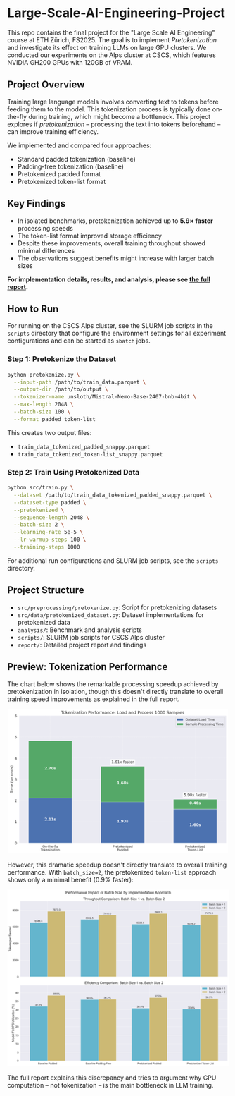 # Large-Scale-AI-Engineering-Project

This repo contains the final project for the "Large Scale AI Engineering" course at ETH Zürich, FS2025. The goal is to implement *Pretokenization* and investigate its effect on training LLMs on large GPU clusters. We conducted our experiments on the Alps cluster at CSCS, which features NVIDIA GH200 GPUs with 120GB of VRAM.

## Project Overview

Training large language models involves converting text to tokens before feeding them to the model. This tokenization process is typically done on-the-fly during training, which might become a bottleneck. This project explores if *pretokenization* – processing the text into tokens beforehand – can improve training efficiency.

We implemented and compared four approaches:
- Standard padded tokenization (baseline)
- Padding-free tokenization (baseline)
- Pretokenized padded format
- Pretokenized token-list format

## Key Findings

- In isolated benchmarks, pretokenization achieved up to **5.9× faster** processing speeds
- The token-list format improved storage efficiency 
- Despite these improvements, overall training throughput showed minimal differences
- The observations suggest benefits might increase with larger batch sizes

**For implementation details, results, and analysis, please see [the full report](report/report_pretokenization.pdf).**

## How to Run

For running on the CSCS Alps cluster, see the SLURM job scripts in the `scripts` directory that configure the environment settings for all experiment configurations and can be started as `sbatch` jobs.

### Step 1: Pretokenize the Dataset

```bash
python pretokenize.py \
  --input-path /path/to/train_data.parquet \
  --output-dir /path/to/output \
  --tokenizer-name unsloth/Mistral-Nemo-Base-2407-bnb-4bit \
  --max-length 2048 \
  --batch-size 100 \
  --format padded token-list
```

This creates two output files:
- `train_data_tokenized_padded_snappy.parquet`
- `train_data_tokenized_token-list_snappy.parquet`

### Step 2: Train Using Pretokenized Data

```bash
python src/train.py \
  --dataset /path/to/train_data_tokenized_padded_snappy.parquet \
  --dataset-type padded \
  --pretokenized \
  --sequence-length 2048 \
  --batch-size 2 \
  --learning-rate 5e-5 \
  --lr-warmup-steps 100 \
  --training-steps 1000
```

For additional run configurations and SLURM job scripts, see the `scripts` directory.

## Project Structure

- `src/preprocessing/pretokenize.py`: Script for pretokenizing datasets
- `src/data/pretokenized_dataset.py`: Dataset implementations for pretokenized data
- `analysis/`: Benchmark and analysis scripts
- `scripts/`: SLURM job scripts for CSCS Alps cluster
- `report/`: Detailed project report and findings

## Preview: Tokenization Performance

The chart below shows the remarkable processing speedup achieved by pretokenization in isolation, though this doesn't directly translate to overall training speed improvements as explained in the full report.

<p align="center">
    <img src="plots/tokenization_benchmark.png" width="500">
</p>

However, this dramatic speedup doesn't directly translate to overall training performance. With `batch_size=2`, the pretokenized `token-list` approach shows only a minimal benefit (0.9% faster):

<p align="center">
    <img src="plots/batch_size_comparison.png" width="800">
</p>

The full report explains this discrepancy and tries to argument why GPU computation – not tokenization – is the main bottleneck in LLM training.